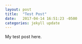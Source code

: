 ```yaml
---
layout: post
title:  "Test Post"
date:   2017-04-14 16:51:23 -0500
categories: jekyll update
---
```

My test post here.
